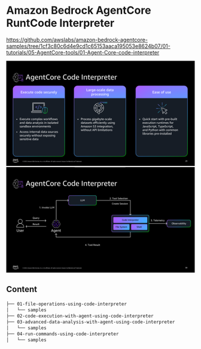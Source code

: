 # Amazon Bedrock AgentCore RuntCode Interpreter

https://github.com/awslabs/amazon-bedrock-agentcore-samples/tree/1cf3c80c6d4e9cd1c65153aaca195053e8624b07/01-tutorials/05-AgentCore-tools/01-Agent-Core-code-interpreter


![fig](01.png)
![fig](02.png)

## Content
```
├── 01-file-operations-using-code-interpreter
│   └── samples
├── 02-code-execution-with-agent-using-code-interpreter
├── 03-advanced-data-analysis-with-agent-using-code-interpreter
│   └── samples
├── 04-run-commands-using-code-interpreter
│   └── samples
```
